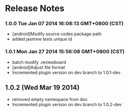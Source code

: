 <!--
#
# Copyright 2012-2013, Polyvi Inc. (http://polyvi.github.io/openxface)
# This program is distributed under the terms of the GNU General Public License.
# 
# This file is part of xFace.
# 
# xFace is free software: you can redistribute it and/or modify
# it under the terms of the GNU General Public License as published by
# the Free Software Foundation, either version 3 of the License, or
# (at your option) any later version.
# 
# xFace is distributed in the hope that it will be useful,
# but WITHOUT ANY WARRANTY; without even the implied warranty of
# MERCHANTABILITY or FITNESS FOR A PARTICULAR PURPOSE.  See the
# GNU General Public License for more details.
# 
# You should have received a copy of the GNU General Public License
# along with xFace.  If not, see <http://www.gnu.org/licenses/>.
#
-->

# Release Notes
### 1.0.0 Tue Jan 07 2014 16:08:13 GMT+0800 (CST)
 *  [android]Modify source codes package path
 *  added jasmine tests unique id
### 1.0.1 Mon Jan 27 2014 15:56:08 GMT+0800 (CST)
 *  batch modify .reviewboard
 *  [android]Adjust file format
 *  Incremented plugin version on dev branch to 1.0.1-dev

## 1.0.2 (Wed Mar 19 2014)


 *  removed empty namespace from doc
 *  Incremented plugin version on dev branch to 1.0.2-dev
